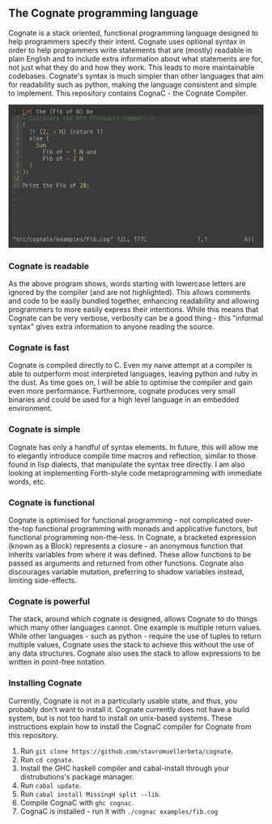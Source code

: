 ## The Cognate programming language
Cognate is a stack oriented, functional programming language designed to help programmers specify their intent. Cognate uses optional syntax in order to help programmers write statements that are (mostly) readable in plain English and to include extra information about what statements are for, not just what they do and how they work. This leads to more maintainable codebases. Cognate's syntax is much simpler than other languages that aim for readability such as python, making the language consistent and simple to implement. This repository contains CognaC - the Cognate Compiler.

![Program to compute the 42nd Fibonacci number](fibonacci.png?raw=true)

### Cognate is readable
As the above program shows, words starting with lowercase letters are ignored by the compiler (and are not highlighted). This allows comments and code to be easily bundled together, enhancing readability and allowing programmers to more easily express their intentions. While this means that Cognate can be very verbose, verbosity can be a good thing - this "informal syntax" gives extra information to anyone reading the source.

### Cognate is fast
Cognate is compiled directly to C. Even my naive attempt at a compiler is able to outperform most interpreted languages, leaving python and ruby in the dust. As time goes on, I will be able to optimise the compiler and gain even more performance. Furthermore, cognate produces very small binaries and could be used for a high level language in an embedded environment.

### Cognate is simple
Cognate has only a handful of syntax elements. In future, this will allow me to elegantly introduce compile time macros and reflection, similar to those found in lisp dialects, that manipulate the syntax tree directly. I am also looking at implementing Forth-style code metaprogramming with immediate words, etc. 

### Cognate is functional
Cognate is optimised for functional programming - not complicated over-the-top functional programming with monads and applicative functors, but functional programming non-the-less. In Cognate, a bracketed expression (known as a Block) represents a closure - an anonymous function that inherits variables from where it was defined. These allow functions to be passed as arguments and returned from other functions. Cognate also discourages variable mutation, preferring to shadow variables instead, limiting side-effects.

### Cognate is powerful
The stack, around which cognate is designed, allows Cognate to do things which many other languages cannot. One example is multiple return values. While other languages - such as python - require the use of tuples to return multiple values, Cognate uses the stack to achieve this without the use of any data structures. Cognate also uses the stack to allow expressions to be written in point-free notation.

### Installing Cognate
Currently, Cognate is not in a particularly usable state, and thus, you probably don't want to install it. Cognate currently does not have a build system, but is not too hard to install on unix-based systems. These instructions explain how to install the CognaC compiler for Cognate from this repository.
1) Run ```git clone https://github.com/stavromuellerbeta/cognate```.
2) Run ```cd cognate```.
3) Install the GHC haskell compiler and cabal-install through your distrubutions's package manager.
4) Run ```cabal update```.
5) Run ```cabal install MissingH split --lib```.
6) Compile CognaC with ```ghc cognac```.
7) CognaC is installed - run it with ```./cognac examples/fib.cog```
